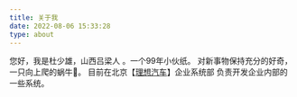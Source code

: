 ```yaml
---
title: 关于我
date: 2022-08-06 15:33:28
type: about
---
```


您好，我是杜少雄，山西吕梁人 。一个99年小伙纸。
对新事物保持充分的好奇，一只向上爬的蜗牛🐌。
目前在北京【[理想汽车](https://www.lixiang.com/)】企业系统部 负责开发企业内部的一些系统。
